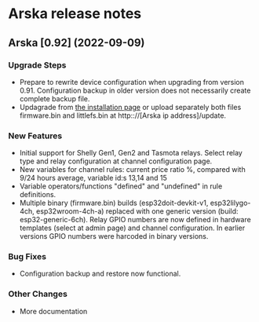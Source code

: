 # Arska release notes
## Arska [0.92] (2022-09-09)

### Upgrade Steps
* Prepare to rewrite device configuration when upgrading from version 0.91. Configuration backup in older version does not necessarily create complete backup file.
* Updagrade from [the installation page](https://iot.netgalleria.fi/arska-install/) or upload separately both files firmware.bin and littlefs.bin at http:://[Arska ip address]/update.

### New Features
* Initial support for Shelly Gen1, Gen2 and Tasmota relays. Select relay type and relay configuration at channel configuration page.
* New variables for channel rules: current price ratio %, compared with 9/24 hours average, variable id:s 13,14 and 15
* Variable operators/functions "defined" and  "undefined" in rule definitions.
* Multiple binary (firmware.bin) builds (esp32doit-devkit-v1, esp32lilygo-4ch, esp32wroom-4ch-a) replaced with one generic version (build: esp32-generic-6ch). Relay GPIO numbers are now defined in hardware templates (select at admin page) and channel configuration. In earlier versions GPIO numbers were harcoded in binary versions.

### Bug Fixes
* Configuration backup and restore now functional.

### Other Changes
* More documentation


